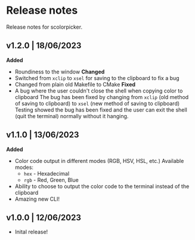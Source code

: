 # Release notes
Release notes for scolorpicker.

## v1.2.0 | 18/06/2023
**Added**
- Roundiness to the window
**Changed**
- Switched from `xclip` to `xsel` for saving to the clipboard to fix a bug
- Changed from plain old Makefile to CMake
**Fixed**
- A bug where the user couldn't close the shell when copying color to clipboard
    The bug has been fixed by changing from `xclip` (old method of saving to clipboard) to `xsel` (new method of saving to clipboard)
    Testing showed the bug has been fixed and the user can exit the shell (quit the terminal) normally without it hanging.

## v1.1.0 | 13/06/2023
**Added**
- Color code output in different modes (RGB, HSV, HSL, etc.)
    Available modes:
    - `hex` - Hexadecimal
    - `rgb` - Red, Green, Blue
- Ability to choose to output the color code to the terminal instead of the clipboard
- Amazing new CLI!

## v1.0.0 | 12/06/2023
- Inital release!
